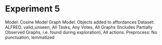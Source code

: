 # Experiment 5
Model: Cosine Model
Graph Model: Objects added to affordances
Dataset: ALFRED, valid_unseen, All Tasks, Any Votes, All Graphs (Includes Partially Observed Graphs, i.e. found during exploration), All actions.
Preprocess: No punctuation, lemmatized

